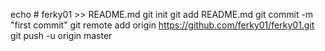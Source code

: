 echo # ferky01 >> README.md
git init
git add README.md
git commit -m "first commit"
git remote add origin https://github.com/ferky01/ferky01.git
git push -u origin master
